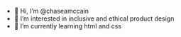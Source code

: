 - 👋 Hi, I’m @chaseamccain
- 👀 I’m interested in inclusive and ethical product design
- 🌱 I’m currently learning html and css

<!---
chaseamccain/chaseamccain is a ✨ special ✨ repository because its `README.md` (this file) appears on your GitHub profile.
You can click the Preview link to take a look at your changes.
--->
